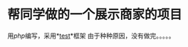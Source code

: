 帮同学做的一个展示商家的项目
============================

用*php*编写，采用*[test](http://www.yiiframework.com/ "yii")*框架
由于种种原因，没有做完。。。。。
